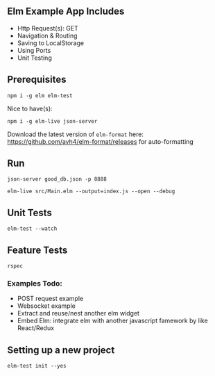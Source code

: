 ## Elm Example App Includes

- Http Request(s): GET
- Navigation & Routing
- Saving to LocalStorage
- Using Ports
- Unit Testing

## Prerequisites
```
npm i -g elm elm-test
```
Nice to have(s):
```
npm i -g elm-live json-server
```
Download the latest version of ```elm-format``` here: https://github.com/avh4/elm-format/releases for auto-formatting

## Run

```
json-server good_db.json -p 8888

elm-live src/Main.elm --output=index.js --open --debug
```

## Unit Tests

```
elm-test --watch
```

## Feature Tests

```
rspec
```

### Examples Todo:

- POST request example
- Websocket example
- Extract and reuse/nest another elm widget
- Embed Elm: integrate elm with another javascript famework by like React/Redux

## Setting up a new project

```
elm-test init --yes
```
